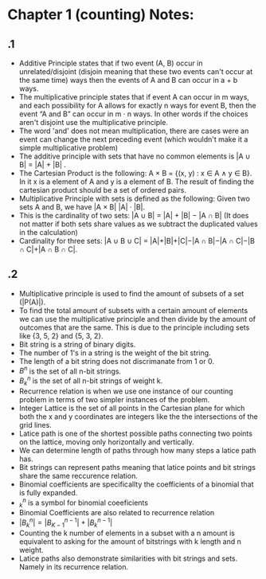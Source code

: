 # Chapter 1 (counting) Notes:

## .1

- Additive Principle states that if two event (A, B) occur in unrelated/disjoint (disjoin meaning that these two events can't occur at the same time) ways then the events of A and B can occur in a + b ways.
- The multiplicative principle states that if event A can occur in m
ways, and each possibility for A allows for exactly n ways for event
B, then the event “A and B” can occur in m · n ways. In other words if the choices aren't disjoint use the multiplicative principle.
- The word 'and' does not mean multiplication, there are cases were an event can change the next preceding event (which wouldn't make it a simple multiplicative problem)
- The additive principle with sets that have no common elements is |A ∪ B| = |A| + |B| .
- The Cartesian Product is the following: A × B = {(x, y) : x ∈ A ∧ y ∈ B}. In it x is a element of A and y is a element of B. The result of finding the cartesian product should be a set of ordered pairs.
- Multiplicative Principle with sets is defined as the following: Given two sets A and B, we have |A × B|  |A| · |B|.
- This is the cardinality of two sets: |A ∪ B| = |A| + |B| − |A ∩ B| (It does not matter if both sets share values as we subtract the duplicated values in the calculation)
- Cardinality for three sets: |A ∪ B ∪ C| = |A|+|B|+|C|−|A ∩ B|−|A ∩ C|−|B ∩ C|+|A ∩ B ∩ C|.

## .2

- Multiplicative principle is used to find the amount of subsets of a set (|P(A)|).
- To find the total amount of subsets with a certain amount of elements we can use the multiplicative principle and then divide by the amount of outcomes that are the same. This is due to the principle including sets like {3, 5, 2} and {5, 3, 2}.
- Bit string is a string of binary digits.
- The number of 1's in a string is the weight of the bit string.
- The length of a bit string does not discrimanate from 1 or 0.
- $B^n$ is the set of all n-bit strings.
- $B^n_k$ is the set of all n-bit strings of weight k.
- Recurrence relation is when we use one instance of our counting problem in terms of two simpler instances of the problem.
- Integer Lattice is the set of all points in the Cartesian plane for which
both the x and y coordinates are integers like the the intersections of the grid lines. 
- Latice path is one of the shortest possible paths connecting two points on the lattice, moving only horizontally and vertically. 
- We can determine length of paths through how many steps a latice path has.
- Bit strings can represent paths meaning that latice points and bit strings share the same reccurence relation.
- Binomial coefficients are specificallty the coefficients of a binomial that is fully expanded.
- $^n_k$ is a symbol for binomial coeeficients
- Binomial Coefficients are also related to recurrence relation
- $|B^n_k| = |B^{n-1}_{K-1}| + |B^{n-1}_k|$
- Counting the k number of elements in a subset with a n amount is equivalent to asking for the amount of bitstrings with k length and n weight.
- Latice paths also demonstrate similarities with bit strings and sets. Namely in its recurrence relation.
